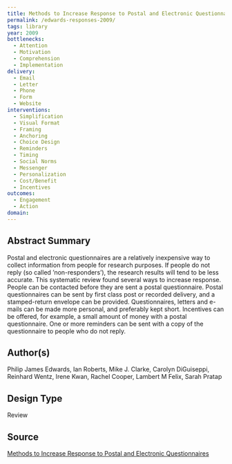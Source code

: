 ```yaml
---
title: Methods to Increase Response to Postal and Electronic Questionnaires
permalink: /edwards-responses-2009/
tags: library 
year: 2009
bottlenecks: 
  - Attention 
  - Motivation
  - Comprehension 
  - Implementation
delivery: 
  - Email 
  - Letter 
  - Phone 
  - Form 
  - Website 
interventions: 
  - Simplification 
  - Visual Format 
  - Framing 
  - Anchoring 
  - Choice Design 
  - Reminders 
  - Timing 
  - Social Norms
  - Messenger 
  - Personalization 
  - Cost/Benefit 
  - Incentives
outcomes: 
  - Engagement 
  - Action 
domain: 
---
```

## Abstract Summary

Postal and electronic questionnaires are a relatively inexpensive way to collect information from people for research purposes. If people
do not reply (so called ’non-responders’), the research results will tend to be less accurate. This systematic review found several ways to
increase response. People can be contacted before they are sent a postal questionnaire. Postal questionnaires can be sent by first class post
or recorded delivery, and a stamped-return envelope can be provided. Questionnaires, letters and e-mails can be made more personal,
and preferably kept short. Incentives can be offered, for example, a small amount of money with a postal questionnaire. One or more
reminders can be sent with a copy of the questionnaire to people who do not reply.

## Author(s)

Philip James Edwards, Ian Roberts, Mike J. Clarke, Carolyn
DiGuiseppi, Reinhard Wentz, Irene Kwan, Rachel Cooper, Lambert
M Felix, Sarah Pratap

## Design Type

Review

## Source

<a href="http://researchonline.lshtm.ac.uk/5119/1/Edwards_et_al-2009-The_Cochrane_library.pdf">Methods to Increase Response to Postal and Electronic Questionnaires</a>

